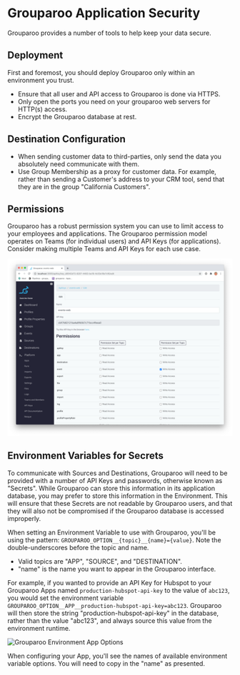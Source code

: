 # Grouparoo Application Security

Grouparoo provides a number of tools to help keep your data secure.

## Deployment

First and foremost, you should deploy Grouparoo only within an environment you trust.

- Ensure that all user and API access to Grouparoo is done via HTTPS.
- Only open the ports you need on your grouparoo web servers for HTTP(s) access.
- Encrypt the Grouparoo database at rest.

## Destination Configuration

- When sending customer data to third-parties, only send the data you absolutely need communicate with them.
- Use Group Membership as a proxy for customer data. For example, rather than sending a Customer's address to your CRM tool, send that they are in the group "California Customers".

## Permissions

Grouparoo has a robust permission system you can use to limit access to your employees and applications. The Grouparoo permission model operates on Teams (for individual users) and API Keys (for applications). Consider making multiple Teams and API Keys for each use case.

![Grouparoo Permissions](https://raw.githubusercontent.com/grouparoo/grouparoo/master/documents/images/api-key-permissions.png)

## Environment Variables for Secrets

To communicate with Sources and Destinations, Grouparoo will need to be provided with a number of API Keys and passwords, otherwise known as "Secrets". While Grouparoo can store this information in its application database, you may prefer to store this information in the Environment. This will ensure that these Secrets are not readable by Grouparoo users, and that they will also not be compromised if the Grouparoo database is accessed improperly.

When setting an Environment Variable to use with Grouparoo, you'll be using the pattern: `GROUPAROO_OPTION__{topic}__{name}={value}`. Note the double-underscores before the topic and name.

- Valid topics are "APP", "SOURCE", and "DESTINATION".
- "name" is the name you want to appear in the Grouparoo interface.

For example, if you wanted to provide an API Key for Hubspot to your Grouparoo Apps named `production-hubspot-api-key` to the value of `abc123`, you would set the environment variable `GROUPAROO_OPTION__APP__production-hubspot-api-key=abc123`. Grouparoo will then store the string "production-hubspot-api-key" in the database, rather than the value "abc123", and always source this value from the environment runtime.

![Grouparoo Environment App Options](https://raw.githubusercontent.com/grouparoo/grouparoo/master/documents/images/environment-app-options.png)

When configuring your App, you'll see the names of available environment variable options. You will need to copy in the "name" as presented.
